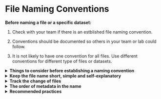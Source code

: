 # File Naming Conventions

<b>Before naming a file or a specific dataset: </b>

1. Check with your team if there is an estblished file naming convention.

2. Conventions should be documented so others in your team or lab could follow. 

3. It is not likely to have one convention for all files. Use different conventions for different type of files or datasets.


<details>
<summary> <b>Things to consider before establishing a naming convention</b> </summary>
  
1. What distinct these files from other files? (Consider metadata like the content, date, location, etc.)

2. Pick three most important metadata. (It is not a "the more the merrier" situation)

3. The name should be human readable and contain enough information for visually scanning the files.


</details>

<details>
<summary> <b>Keep the file name short, simple and self-explanatory</b> </summary>
  
1. Use abbreviation or code
   
   _Example: Labotory A = LabA, Project 2 = P2, Mouse with serial number 255 = MOU-255_
   

3. Document the chosen abbreviation and codes. Do not leave any "commonly known" abbreviation undocumented.

</details>

<details>
<summary> <b> Track the change of files</b> </summary>
  
1. Add version information. Could be number (_i.e. v1.2, v3.0_) or status (_i.e. \_processed, \_amended, \_raw_).

2. Add a date. Make sure the format of date is consistent. (_i.e. using YYYYMMDD or YYYY-MM-DD_)

</details>

<details>
<summary> <b> The order of metadata in the name</b> </summary>
  
1. Place the most important metadata at the beginning.

2. How would you like to sort the files? _(i.e. alphabetically, numerically or chronologically)_

</details>

<details>
<summary> <b> Recommended practices </b> </summary>
  
1. Use two digits for numbering
   _Example: using "01_File.tif", "05_file.tif" instead of "1_File.tif"._

   _Otherwise "10_File.tif" will appear on the top when sorting the files._

2. No spaces or special characters in the name.
3. Be case-sensitive for the machine readability. (_i.e. "sample" vs "Sample"_)

   Use dash "-" to seperate numbers.

   Use underscore "_" to seperate metadata.

   Capitalize the first letter of each word to make it readable.

4. Document naming convention in a ReadMe text and keep it with the files.
  
   _Example:_

   _The naming convention is:_

   _[Serial-ID-Number]\_[LabTestCode]\_[YYYY-MM-DD]\_[Version]\_[Status].[csv]_

</details>

